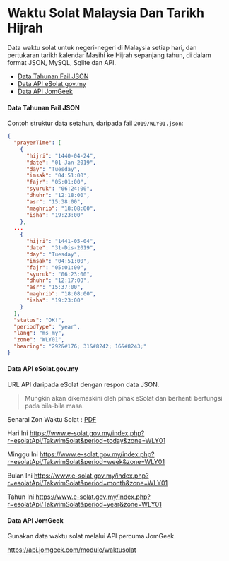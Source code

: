 Waktu Solat Malaysia Dan Tarikh Hijrah
==============
Data waktu solat untuk negeri-negeri di Malaysia setiap hari, dan pertukaran tarikh kalendar Masihi ke Hijrah sepanjang tahun, di dalam format JSON, MySQL, Sqlite dan API.

* [Data Tahunan Fail JSON](#data-tahunan-fail-json)
* [Data API eSolat.gov.my](#data-api-esolatgovmy)
* [Data API JomGeek](#data-api-jomgeek)

#### Data Tahunan Fail JSON

Contoh struktur data setahun, daripada fail `2019/WLY01.json`:

```json
{
  "prayerTime": [
    {
      "hijri": "1440-04-24",
      "date": "01-Jan-2019",
      "day": "Tuesday",
      "imsak": "04:51:00",
      "fajr": "05:01:00",
      "syuruk": "06:24:00",
      "dhuhr": "12:18:00",
      "asr": "15:38:00",
      "maghrib": "18:08:00",
      "isha": "19:23:00"
    },
  ...
    {
      "hijri": "1441-05-04",
      "date": "31-Dis-2019",
      "day": "Tuesday",
      "imsak": "04:51:00",
      "fajr": "05:01:00",
      "syuruk": "06:23:00",
      "dhuhr": "12:17:00",
      "asr": "15:37:00",
      "maghrib": "18:08:00",
      "isha": "19:23:00"
    }
  ],
  "status": "OK!",
  "periodType": "year",
  "lang": "ms_my",
  "zone": "WLY01",
  "bearing": "292&#176; 31&#8242; 16&#8243;"
}
```

#### Data API eSolat.gov.my

URL API daripada eSolat dengan respon data JSON. 

>Mungkin akan dikemaskini oleh pihak eSolat dan berhenti berfungsi pada bila-bila masa.

Senarai Zon Waktu Solat : [PDF](https://www.e-solat.gov.my/index.php?siteId=24&pageId=43) 

Hari Ini https://www.e-solat.gov.my/index.php?r=esolatApi/TakwimSolat&period=today&zone=WLY01

Minggu Ini https://www.e-solat.gov.my/index.php?r=esolatApi/TakwimSolat&period=week&zone=WLY01

Bulan Ini https://www.e-solat.gov.my/index.php?r=esolatApi/TakwimSolat&period=month&zone=WLY01

Tahun Ini https://www.e-solat.gov.my/index.php?r=esolatApi/TakwimSolat&period=year&zone=WLY01


#### Data API JomGeek

Gunakan data waktu solat melalui API percuma JomGeek.

https://api.jomgeek.com/module/waktusolat